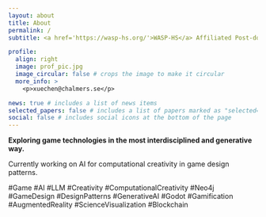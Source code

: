 ```yaml
---
layout: about
title: About
permalink: /
subtitle: <a href='https://wasp-hs.org/'>WASP-HS</a> Affiliated Post-doctoral Fellow @ <a href='https://www.chalmers.se/en/persons/xuechen/'>Chalmers University of Technology <br><br> </a>

profile:
  align: right
  image: prof_pic.jpg
  image_circular: false # crops the image to make it circular
  more_info: >
    <p>xuechen@chalmers.se</p>

news: true # includes a list of news items
selected_papers: false # includes a list of papers marked as "selected={true}"
social: false # includes social icons at the bottom of the page
---
```


**Exploring game technologies in the most interdisciplined and generative way.**

Currently working on AI for computational creativity in game design patterns.


#Game #AI #LLM #Creativity #ComputationalCreativity #Neo4j #GameDesign #DesignPatterns  #GenerativeAI #Godot #Gamification #AugmentedReality #ScienceVisualization #Blockchain

